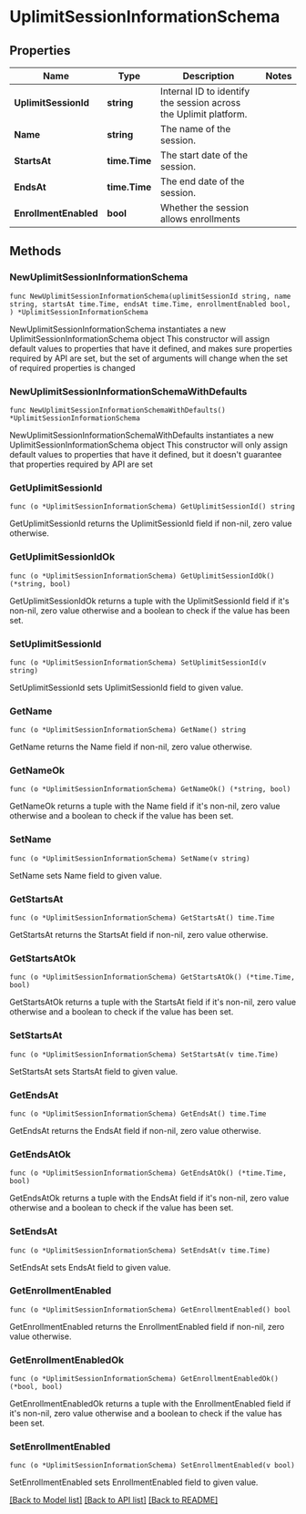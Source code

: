 # UplimitSessionInformationSchema

## Properties

Name | Type | Description | Notes
------------ | ------------- | ------------- | -------------
**UplimitSessionId** | **string** | Internal ID to identify the session across the Uplimit platform. | 
**Name** | **string** | The name of the session. | 
**StartsAt** | **time.Time** | The start date of the session. | 
**EndsAt** | **time.Time** | The end date of the session. | 
**EnrollmentEnabled** | **bool** | Whether the session allows enrollments | 

## Methods

### NewUplimitSessionInformationSchema

`func NewUplimitSessionInformationSchema(uplimitSessionId string, name string, startsAt time.Time, endsAt time.Time, enrollmentEnabled bool, ) *UplimitSessionInformationSchema`

NewUplimitSessionInformationSchema instantiates a new UplimitSessionInformationSchema object
This constructor will assign default values to properties that have it defined,
and makes sure properties required by API are set, but the set of arguments
will change when the set of required properties is changed

### NewUplimitSessionInformationSchemaWithDefaults

`func NewUplimitSessionInformationSchemaWithDefaults() *UplimitSessionInformationSchema`

NewUplimitSessionInformationSchemaWithDefaults instantiates a new UplimitSessionInformationSchema object
This constructor will only assign default values to properties that have it defined,
but it doesn't guarantee that properties required by API are set

### GetUplimitSessionId

`func (o *UplimitSessionInformationSchema) GetUplimitSessionId() string`

GetUplimitSessionId returns the UplimitSessionId field if non-nil, zero value otherwise.

### GetUplimitSessionIdOk

`func (o *UplimitSessionInformationSchema) GetUplimitSessionIdOk() (*string, bool)`

GetUplimitSessionIdOk returns a tuple with the UplimitSessionId field if it's non-nil, zero value otherwise
and a boolean to check if the value has been set.

### SetUplimitSessionId

`func (o *UplimitSessionInformationSchema) SetUplimitSessionId(v string)`

SetUplimitSessionId sets UplimitSessionId field to given value.


### GetName

`func (o *UplimitSessionInformationSchema) GetName() string`

GetName returns the Name field if non-nil, zero value otherwise.

### GetNameOk

`func (o *UplimitSessionInformationSchema) GetNameOk() (*string, bool)`

GetNameOk returns a tuple with the Name field if it's non-nil, zero value otherwise
and a boolean to check if the value has been set.

### SetName

`func (o *UplimitSessionInformationSchema) SetName(v string)`

SetName sets Name field to given value.


### GetStartsAt

`func (o *UplimitSessionInformationSchema) GetStartsAt() time.Time`

GetStartsAt returns the StartsAt field if non-nil, zero value otherwise.

### GetStartsAtOk

`func (o *UplimitSessionInformationSchema) GetStartsAtOk() (*time.Time, bool)`

GetStartsAtOk returns a tuple with the StartsAt field if it's non-nil, zero value otherwise
and a boolean to check if the value has been set.

### SetStartsAt

`func (o *UplimitSessionInformationSchema) SetStartsAt(v time.Time)`

SetStartsAt sets StartsAt field to given value.


### GetEndsAt

`func (o *UplimitSessionInformationSchema) GetEndsAt() time.Time`

GetEndsAt returns the EndsAt field if non-nil, zero value otherwise.

### GetEndsAtOk

`func (o *UplimitSessionInformationSchema) GetEndsAtOk() (*time.Time, bool)`

GetEndsAtOk returns a tuple with the EndsAt field if it's non-nil, zero value otherwise
and a boolean to check if the value has been set.

### SetEndsAt

`func (o *UplimitSessionInformationSchema) SetEndsAt(v time.Time)`

SetEndsAt sets EndsAt field to given value.


### GetEnrollmentEnabled

`func (o *UplimitSessionInformationSchema) GetEnrollmentEnabled() bool`

GetEnrollmentEnabled returns the EnrollmentEnabled field if non-nil, zero value otherwise.

### GetEnrollmentEnabledOk

`func (o *UplimitSessionInformationSchema) GetEnrollmentEnabledOk() (*bool, bool)`

GetEnrollmentEnabledOk returns a tuple with the EnrollmentEnabled field if it's non-nil, zero value otherwise
and a boolean to check if the value has been set.

### SetEnrollmentEnabled

`func (o *UplimitSessionInformationSchema) SetEnrollmentEnabled(v bool)`

SetEnrollmentEnabled sets EnrollmentEnabled field to given value.



[[Back to Model list]](../README.md#documentation-for-models) [[Back to API list]](../README.md#documentation-for-api-endpoints) [[Back to README]](../README.md)



